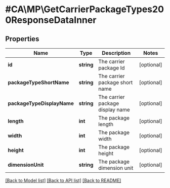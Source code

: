 # #CA\MP\GetCarrierPackageTypes200ResponseDataInner

## Properties

Name | Type | Description | Notes
------------ | ------------- | ------------- | -------------
**id** | **string** | The carrier package Id | [optional]
**packageTypeShortName** | **string** | The carrier package short name | [optional]
**packageTypeDisplayName** | **string** | The carrier package display name | [optional]
**length** | **int** | The package length | [optional]
**width** | **int** | The package width | [optional]
**height** | **int** | The package height | [optional]
**dimensionUnit** | **string** | The package dimension unit | [optional]


[[Back to Model list]](../) [[Back to API list]](../../Api/CA/MP) [[Back to README]](../../README.md)
